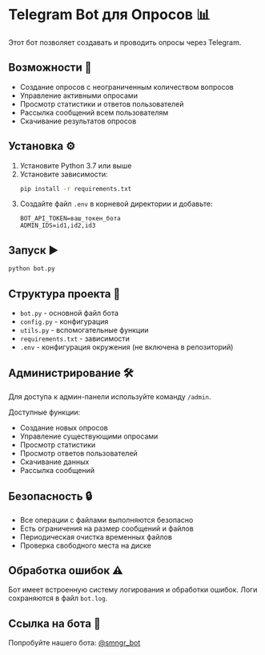 # Telegram Bot для Опросов 📊

Этот бот позволяет создавать и проводить опросы через Telegram.

## Возможности 🚀

- Создание опросов с неограниченным количеством вопросов
- Управление активными опросами
- Просмотр статистики и ответов пользователей
- Рассылка сообщений всем пользователям
- Скачивание результатов опросов

## Установка ⚙️

1. Установите Python 3.7 или выше
2. Установите зависимости:
   ```bash
   pip install -r requirements.txt
   ```
3. Создайте файл `.env` в корневой директории и добавьте:
   ```
   BOT_API_TOKEN=ваш_токен_бота
   ADMIN_IDS=id1,id2,id3
   ```

## Запуск ▶️

```bash
python bot.py
```

## Структура проекта 📂

- `bot.py` - основной файл бота
- `config.py` - конфигурация
- `utils.py` - вспомогательные функции
- `requirements.txt` - зависимости
- `.env` - конфигурация окружения (не включена в репозиторий)

## Администрирование 🛠️

Для доступа к админ-панели используйте команду `/admin`.

Доступные функции:
- Создание новых опросов
- Управление существующими опросами
- Просмотр статистики
- Просмотр ответов пользователей
- Скачивание данных
- Рассылка сообщений

## Безопасность 🔒

- Все операции с файлами выполняются безопасно
- Есть ограничения на размер сообщений и файлов
- Периодическая очистка временных файлов
- Проверка свободного места на диске

## Обработка ошибок ⚠️

Бот имеет встроенную систему логирования и обработки ошибок. Логи сохраняются в файл `bot.log`.

## Ссылка на бота 🤖

Попробуйте нашего бота: [@smngr_bot](https://t.me/smngr_bot)
